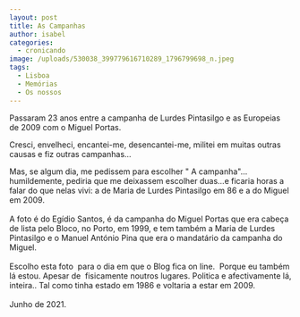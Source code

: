```yaml
---
layout: post
title: As Campanhas
author: isabel
categories:
  - cronicando
image: /uploads/530038_399779616710289_1796799698_n.jpeg
tags:
  - Lisboa
  - Memórias
  - Os nossos
---
```

Passaram 23 anos entre a campanha de Lurdes Pintasilgo e as Europeias de 2009 com o Miguel Portas.

Cresci, envelheci, encantei-me, desencantei-me, militei em muitas outras causas e fiz outras campanhas…

Mas, se algum dia, me pedissem para escolher " A campanha"…humildemente, pediria que me deixassem escolher duas…e ficaria horas a falar do que nelas vivi: a de Maria de Lurdes Pintasilgo em 86 e a do Miguel em 2009.<br><br>A foto é do Eg&iacute;dio Santos, é da campanha do Miguel Portas que era cabe&ccedil;a de lista pelo Bloco, no Porto, em 1999, e tem também a Maria de Lurdes Pintasilgo e o Manuel Ant&oacute;nio Pina que era o mandat&aacute;rio da campanha do Miguel.<br><br>Escolho esta foto&nbsp; para o dia em que o Blog fica on line.&nbsp; Porque eu também l&aacute; estou. Apesar de&nbsp; fisicamente noutros lugares. Politica e afectivamente l&aacute;, inteira.. Tal como tinha estado em 1986 e voltaria a estar em 2009.<br><br>Junho de 2021.
